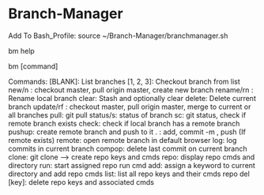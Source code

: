 # Branch-Manager
Add To Bash_Profile:
source ~/Branch-Manager/branchmanager.sh

bm help

bm [command]

Commands:
[BLANK]:			List branches
[1, 2, 3]:			Checkout branch from list
new/n <branch>:			checkout master, pull origin master, create new branch
rename/rn <branch>:		Rename local branch
clear: 				Stash and optionally clear
delete:			 	Delete current branch
update/rf <all>: 		checkout master, pull origin master, merge to current or all branches
pull:				git pull
status/s:			status of branch
sc:				git status, check if remote branch exists
check:				check if local branch has a remote branch
pushup: 			create remote branch and push to it
. <description>:		add, commit -m <des>, push (If remote exists)
remote:				open remote branch in default browser
log:				log commits in current branch
compop:				delete last commit on current branch
clone:				git clone --> create repo keys and cmds
repo:				display repo cmds and directory
run:				start assigned repo run cmd
add:				assign a keyword to current directory and add repo cmds
list:				list all repo keys and their cmds
repo del [key]:			delete repo keys and associated cmds
  
  
  
